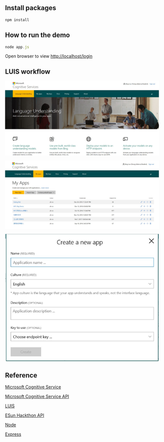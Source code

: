 ## Install packages
```js 
npm install
```

## How to run the demo
```js
node app.js
```
Open browser to view [http://localhost/login](http://localhost/login)

## LUIS workflow
![LUIS ai](Image/1.jpg)

![LUIS App List](Image/2.jpg)

![新增一個LUIS App](Image/3.jpg)

## Reference 
[Microsoft Cognitive Service](https://www.microsoft.com/cognitive-services/en-us/)

[Microsoft Cognitive Service API](https://www.microsoft.com/cognitive-services/en-us/documentation)

[LUIS](https://www.luis.ai/)

[ESun Hackthon API]()

[Node](https://nodejs.org/en/)

[Express](http://expressjs.com/zh-tw/)